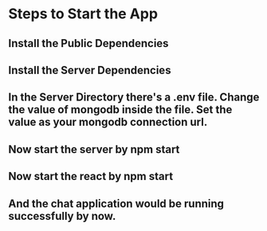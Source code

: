 # Steps to Start the App

## Install the Public Dependencies

## Install the Server Dependencies

## In the Server Directory there's a .env file. Change the value of mongodb inside the file. Set the value as your mongodb connection url.

## Now start the server by npm start

## Now start the react by npm start

## And the chat application would be running successfully by now.
